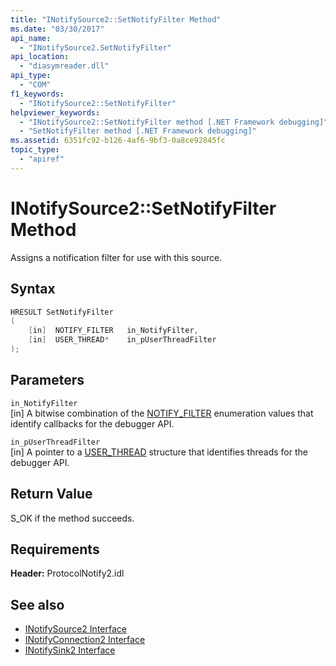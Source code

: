 ```yaml
---
title: "INotifySource2::SetNotifyFilter Method"
ms.date: "03/30/2017"
api_name: 
  - "INotifySource2.SetNotifyFilter"
api_location: 
  - "diasymreader.dll"
api_type: 
  - "COM"
f1_keywords: 
  - "INotifySource2::SetNotifyFilter"
helpviewer_keywords: 
  - "INotifySource2::SetNotifyFilter method [.NET Framework debugging]"
  - "SetNotifyFilter method [.NET Framework debugging]"
ms.assetid: 6351fc92-b126-4af6-9bf3-0a8ce92845fc
topic_type: 
  - "apiref"
---
```

# INotifySource2::SetNotifyFilter Method
Assigns a notification filter for use with this source.  
  
## Syntax  
  
```cpp  
HRESULT SetNotifyFilter  
(  
    [in]  NOTIFY_FILTER   in_NotifyFilter,  
    [in]  USER_THREAD*    in_pUserThreadFilter  
);  
```  
  
## Parameters  
 `in_NotifyFilter`  
 [in] A bitwise combination of the [NOTIFY_FILTER](../../../../docs/framework/unmanaged-api/diagnostics/notify-filter-enumeration.md) enumeration values that identify callbacks for the debugger API.  
  
 `in_pUserThreadFilter`  
 [in] A pointer to a [USER_THREAD](../../../../docs/framework/unmanaged-api/diagnostics/user-thread-structure.md) structure that identifies threads for the debugger API.  
  
## Return Value  
 S_OK if the method succeeds.  
  
## Requirements  
 **Header:** ProtocolNotify2.idl  
  
## See also

- [INotifySource2 Interface](../../../../docs/framework/unmanaged-api/diagnostics/inotifysource2-interface.md)
- [INotifyConnection2 Interface](../../../../docs/framework/unmanaged-api/diagnostics/inotifyconnection2-interface.md)
- [INotifySink2 Interface](../../../../docs/framework/unmanaged-api/diagnostics/inotifysink2-interface.md)
